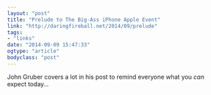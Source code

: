 ```yaml
---
layout: "post"
title: "Prelude to The Big-Ass iPhone Apple Event"
link: "http://daringfireball.net/2014/09/prelude"
tags: 
- "links"
date: "2014-09-09 15:47:33"
ogtype: "article"
bodyclass: "post"
---
```


John Gruber covers a lot in his post to remind everyone what you *can* expect today…